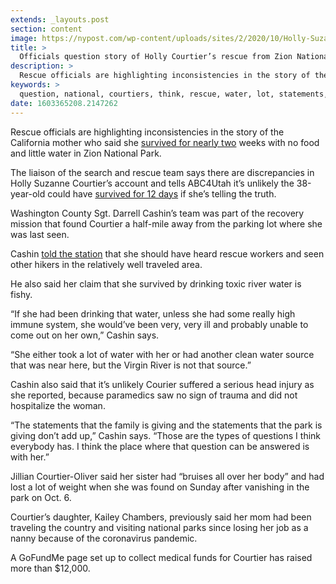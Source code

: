 ```yaml
--- 
extends: _layouts.post 
section: content 
image: https://nypost.com/wp-content/uploads/sites/2/2020/10/Holly-SuzanneCourtier.jpg?quality=90&strip=all&w=1200 
title: > 
  Officials question story of Holly Courtier’s rescue from Zion National Park 
description: > 
  Rescue officials are highlighting inconsistencies in the story of the California mother who said she survived for nearly two weeks with no food and little water in Zion National Park.The liaison of the search and rescue team says there are discrepancies in Holly Suzanne Courtier’s account and tells ABC4Utah it’s unlikely the 38-year-old could have survived for 12 days if she’s telling the truth.Cashin told the station that she should have heard rescue workers and seen other hikers in the relatively well traveled area.He also said her claim that she survived by drinking toxic river water is fishy.“The statements that the family is giving and the statements that the park is giving don’t add up,” Cashin says. 
keywords: > 
  question, national, courtiers, think, rescue, water, lot, statements, holly, park, officials, survived, unlikely, team, zion, river 
date: 1603365208.2147262 
--- 
```

<div><p>Rescue officials are highlighting inconsistencies in the story of the California mother who said she <a href="https://nypost.com/2020/10/19/woman-survived-nearly-two-weeks-in-zion-national-park-with-no-food-little-water/">survived for nearly two</a> weeks with no food and little water in Zion National Park.</p>
<p>The liaison of the search and rescue team says there are discrepancies in Holly Suzanne Courtier&#8217;s account and tells ABC4Utah it&#8217;s unlikely the 38-year-old could have <a href="https://nypost.com/2020/10/18/california-woman-found-after-missing-for-two-weeks-in-zion-national-park/">survived for 12 days</a> if she&#8217;s telling the truth.</p>
<p>Washington County Sgt. Darrell Cashin&#8217;s team was part of the recovery mission that found Courtier a half-mile away from the parking lot where she was last seen.</p>
<p>Cashin <a href="https://www.abc4.com/news/southern-utah/sheriffs-sgt-raises-questions-in-zions-missing-person-case-of-holly-courtier/" rel="noopener noreferrer" target="_blank">told the station</a> that she should have heard rescue workers and seen other hikers in the relatively well traveled area.</p>
<p>He also said her claim that she survived by drinking toxic river water is fishy.</p>
<p>&#8220;If she had been drinking that water, unless she had some really high immune system, she would&#8217;ve been very, very ill and probably unable to come out on her own,&#8221; Cashin says.</p>
<p>&#8220;She either took a lot of water with her or had another clean water source that was near here, but the Virgin River is not that source.&#8221;</p>
<p>Cashin also said that it&#8217;s unlikely Courier suffered a serious head injury as she reported, because paramedics saw no sign of trauma and did not hospitalize the woman.</p>
<p>&#8220;The statements that the family is giving and the statements that the park is giving don&#8217;t add up,&#8221; Cashin says. &#8220;Those are the types of questions I think everybody has. I think the place where that question can be answered is with her.&#8221;</p>
<p>Jillian Courtier-Oliver said her sister had &#8220;bruises all over her body&#8221; and had lost a lot of weight when she was found on Sunday after vanishing in the park on Oct. 6.</p>
<p>Courtier&#8217;s daughter, Kailey Chambers, previously said her mom had been traveling the country and visiting national parks since losing her job as a nanny because of the coronavirus pandemic.</p>
<p>A GoFundMe page set up to collect medical funds for Courtier has raised more than $12,000.</p>
			</div>